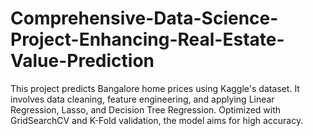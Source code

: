 # Comprehensive-Data-Science-Project-Enhancing-Real-Estate-Value-Prediction
This project predicts Bangalore home prices using Kaggle's dataset. It involves data cleaning, feature engineering, and applying Linear Regression, Lasso, and Decision Tree Regression. Optimized with GridSearchCV and K-Fold validation, the model aims for high accuracy. 
